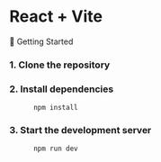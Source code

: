 # React + Vite

🚀 Getting Started

### 1. Clone the repository

### 2. Install dependencies
          npm install
          
### 3. Start the development server
          npm run dev
